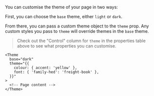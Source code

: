 You can customise the theme of your page in two ways:

First, you can choose the `base` theme, either `light` or `dark`.

From there, you can pass a custom theme object to the `theme` prop. Any custom styles you pass to `theme` will override themes in the `base` theme.

> Check out the "Control" column for `theme` in the properties table above to see what properties you can customise.

```svelte
<Theme
  base="dark"
  theme="{{
    colour: { accent: 'yellow' },
    font: { 'family-hed': 'freight-book' },
  }}"
>
  <!-- Page content -->
</Theme>
```
